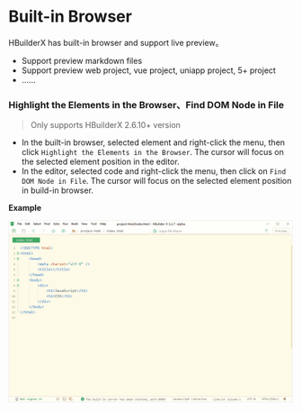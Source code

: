 # Built-in Browser

HBuilderX has built-in browser and support live preview。

- Support preview markdown files
- Support preview web project, vue project, uniapp project, 5+ project
- ......

### Highlight the Elements in the Browser、Find DOM Node in File

> Only supports HBuilderX 2.6.10+ version

- In the built-in browser, selected element and right-click the menu, then click `Highlight the Elements in the Browser`. The cursor will focus on the selected element position in the editor.
- In the editor, selected code and right-click the menu, then click on `Find DOM Node in File`. The cursor will focus on the selected element position in build-in browser.

**Example**

<img src="/static/snapshots/tutorial/browser_1_en.gif" style="zoom: 90%;border:1px solid #eee;" />
